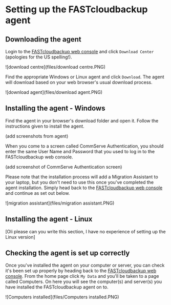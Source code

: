 # Setting up the FASTcloudbackup agent

## Downloading the agent

Login to the [FASTcloudbackup web console](https://fcb.ukfast.co.uk) and click `Download Center` (apologies for the US spelling!).  

![download centre](files/download centre.PNG)

Find the appropriate Windows or Linux agent and click `Download`.  The agent will download based on your web browser's usual download process.  

![download agent](files/download agent.PNG)

## Installing the agent - Windows

Find the agent in your browser's download folder and open it.  Follow the instructions given to install the agent.

(add screenshots from agent)

When you come to a screen called CommServe Authentication, you should enter the same User Name and Password that you used to log in to the FASTcloudbackup web console.

(add screenshot of CommServe Authentication screen)

Please note that the installation process will add a Migration Assistant to your laptop, but you don't need to use this once you've completed the agent installation.  Simply head back to the [FASTcloudbackup web console](https://fcb.ukfast.co.uk) and continue as set out below.

![migration assistant](files/migration assistant.PNG)

## Installing the agent - Linux

[Oli please can you write this section, I have no experience of setting up the Linux version]

## Checking the agent is set up correctly

Once you've installed the agent on your computer or server, you can check it's been set up properly by heading back to the [FASTcloudbackup web console](https://fcb.ukfast.co.uk).  From the home page click `My Data` and you'll be taken to a page called Computers.  On here you will see the computer(s) and server(s) you have installed the FASTcloudbackup agent on to.

![Computers installed](files/Computers installed.PNG)
